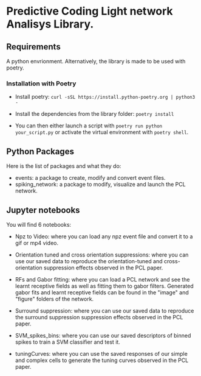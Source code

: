 # Predictive Coding Light network Analisys Library.

## Requirements

A python envrionment.
Alternatively, the library is made to be used with poetry.

### Installation with Poetry

- Install poetry:
``curl -sSL https://install.python-poetry.org | python3 -``

- Install the dependencies from the library folder:
``poetry install``

- You can then either launch a script with ``poetry run python your_script.py`` or activate the virtual environment with ``poetry shell``.

## Python Packages

Here is the list of packages and what they do:

- events: a package to create, modify and convert event files.
- spiking_network: a package to modify, visualize and launch the PCL network.

## Jupyter notebooks

You will find 6 notebooks: 
- Npz to Video: where you can load any npz event file and convert it to a gif or mp4 video.

- Orientation tuned and cross orientation suppressions: where you can use our saved data to reproduce the orientation-tuned and cross-orientation suppression effects observed in the PCL paper.

- RFs and Gabor fitting: where you can load a PCL network and see the learnt receptive fields as well as fitting them to gabor filters. Generated gabor fits and learnt receptive fields can be found in the "image" and "figure" folders of the network.

- Surround suppression: where you can use our saved data to reproduce the surround suppression suppression effects observed in the PCL paper.

- SVM_spikes_bins: where you can use our saved descriptors of binned spikes to train a SVM classifier and test it.

- tuningCurves: where you can use the saved responses of our simple and complex cells to generate the tuning curves observed in the PCL paper.